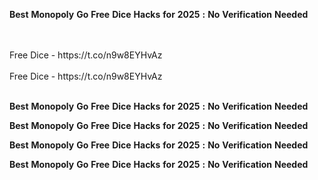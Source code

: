 <strong>Best</strong> <strong>Monopoly</strong> <strong>Go</strong> <strong>Free</strong> <strong>Dice</strong> <strong>Hacks</strong> <strong>for</strong> <strong>2025</strong> <strong>:</strong> <strong>No</strong> <strong>Verification</strong> <strong>Needed</strong>

<br>
<br>Free Dice - https://t.co/n9w8EYHvAz
<br>
<br>Free Dice - https://t.co/n9w8EYHvAz
<br>
<br>

<strong>Best</strong> <strong>Monopoly</strong> <strong>Go</strong> <strong>Free</strong> <strong>Dice</strong> <strong>Hacks</strong> <strong>for</strong> <strong>2025</strong> <strong>:</strong> <strong>No</strong> <strong>Verification</strong> <strong>Needed</strong>

<strong>Best</strong> <strong>Monopoly</strong> <strong>Go</strong> <strong>Free</strong> <strong>Dice</strong> <strong>Hacks</strong> <strong>for</strong> <strong>2025</strong> <strong>:</strong> <strong>No</strong> <strong>Verification</strong> <strong>Needed</strong>

<strong>Best</strong> <strong>Monopoly</strong> <strong>Go</strong> <strong>Free</strong> <strong>Dice</strong> <strong>Hacks</strong> <strong>for</strong> <strong>2025</strong> <strong>:</strong> <strong>No</strong> <strong>Verification</strong> <strong>Needed</strong>

<strong>Best</strong> <strong>Monopoly</strong> <strong>Go</strong> <strong>Free</strong> <strong>Dice</strong> <strong>Hacks</strong> <strong>for</strong> <strong>2025</strong> <strong>:</strong> <strong>No</strong> <strong>Verification</strong> <strong>Needed</strong>
